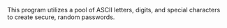 This program utilizes a pool of ASCII letters, digits, and special characters to create secure, random passwords.
